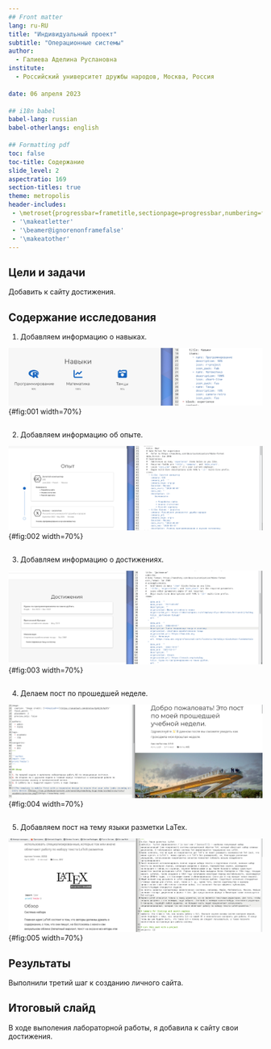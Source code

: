 ```yaml
---
## Front matter
lang: ru-RU
title: "Индивидуальный проект"
subtitle: "Операционные системы"
author:
  - Галиева Аделина Руслановна
institute:
  - Российский университет дружбы народов, Москва, Россия

date: 06 апреля 2023

## i18n babel
babel-lang: russian
babel-otherlangs: english

## Formatting pdf
toc: false
toc-title: Содержание
slide_level: 2
aspectratio: 169
section-titles: true
theme: metropolis
header-includes:
 - \metroset{progressbar=frametitle,sectionpage=progressbar,numbering=fraction}
 - '\makeatletter'
 - '\beamer@ignorenonframefalse'
 - '\makeatother'
---
```



## Цели и задачи


Добавить к сайту достижения.


## Содержание исследования


1. Добавляем информацию о навыках. 


![Навыки](image/1.png){#fig:001 width=70%}


##


2. Добавляем информацию об опыте. 


![Опыт](image/2.png){#fig:002 width=70%}


##


3. Добавляем информацию о достижениях.


![Достижения](image/3.png){#fig:003 width=70%}


##


4. Делаем пост по прошедшей неделе. 


![Прошедшая неделя](image/4.png){#fig:004 width=70%}


##


5. Добавляем пост на тему языки разметки LaTex.


![Языки разметки LaTex](image/5.png){#fig:005 width=70%}


## Результаты


Выполнили третий шаг к созданию личного сайта.


## Итоговый слайд


В ходе выполения лабораторной работы, я добавила к сайту свои достижения. 
